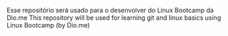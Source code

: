 Esse repositório será usado para o desenvolver do Linux Bootcamp da Dio.me 
This repository will be used for learning git and linux basics using Linux Bootcamp (by Dio.me)